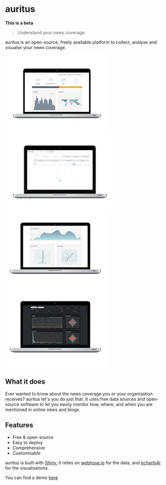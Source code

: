 # auritus

**This is a beta**

> Understand your news coverage.

auritus is an open-source, freely available platform to collect, analyse and visualse your news coverage. 

<img src="overview.png" height = 250 />
<img src="networks.png" height = 250 />
<img src="clouds.png" height = 250 />
<img src="theme.png" height = 250 />

## What it does

Ever wanted to know about the news coverage you or your organisation receives? auritus let's you do just that. It uses free data sources and open-source software to let you easily monitor how, where, and when you are mentioned in online news and blogs.

## Features

- Free & open-source
- Easy to deploy
- Comprehensive
- Customisable

auritus is built with [Shiny](https://shiny.rstudio.com/), it relies on [webhose.io](https://webhose.io/) for the data, and [echarts4r](https://echarts4r.john-coene.com/) for the visualisations.

You can find a demo [here](https://shiny.john-coene.com/auritus/)